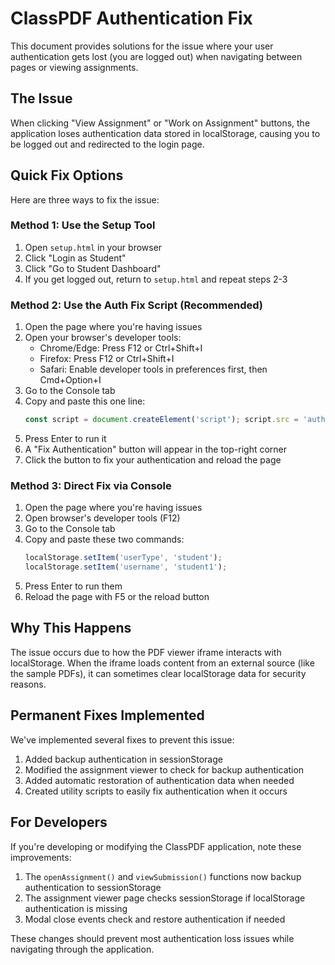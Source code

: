 # ClassPDF Authentication Fix

This document provides solutions for the issue where your user authentication gets lost (you are logged out) when navigating between pages or viewing assignments.

## The Issue

When clicking "View Assignment" or "Work on Assignment" buttons, the application loses authentication data stored in localStorage, causing you to be logged out and redirected to the login page.

## Quick Fix Options

Here are three ways to fix the issue:

### Method 1: Use the Setup Tool

1. Open `setup.html` in your browser
2. Click "Login as Student"
3. Click "Go to Student Dashboard"
4. If you get logged out, return to `setup.html` and repeat steps 2-3

### Method 2: Use the Auth Fix Script (Recommended)

1. Open the page where you're having issues
2. Open your browser's developer tools:
   - Chrome/Edge: Press F12 or Ctrl+Shift+I
   - Firefox: Press F12 or Ctrl+Shift+I
   - Safari: Enable developer tools in preferences first, then Cmd+Option+I
3. Go to the Console tab
4. Copy and paste this one line:
   ```javascript
   const script = document.createElement('script'); script.src = 'auth-fix.js'; document.body.appendChild(script);
   ```
5. Press Enter to run it
6. A "Fix Authentication" button will appear in the top-right corner
7. Click the button to fix your authentication and reload the page

### Method 3: Direct Fix via Console

1. Open the page where you're having issues
2. Open browser's developer tools (F12)
3. Go to the Console tab
4. Copy and paste these two commands:
   ```javascript
   localStorage.setItem('userType', 'student');
   localStorage.setItem('username', 'student1');
   ```
5. Press Enter to run them
6. Reload the page with F5 or the reload button

## Why This Happens

The issue occurs due to how the PDF viewer iframe interacts with localStorage. When the iframe loads content from an external source (like the sample PDFs), it can sometimes clear localStorage data for security reasons.

## Permanent Fixes Implemented

We've implemented several fixes to prevent this issue:

1. Added backup authentication in sessionStorage
2. Modified the assignment viewer to check for backup authentication
3. Added automatic restoration of authentication data when needed
4. Created utility scripts to easily fix authentication when it occurs

## For Developers

If you're developing or modifying the ClassPDF application, note these improvements:

1. The `openAssignment()` and `viewSubmission()` functions now backup authentication to sessionStorage
2. The assignment viewer page checks sessionStorage if localStorage authentication is missing
3. Modal close events check and restore authentication if needed

These changes should prevent most authentication loss issues while navigating through the application. 